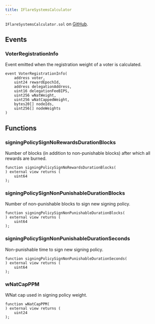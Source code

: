 ```yaml
---
title: IFlareSystemsCalculator
---
```


<!-- This is an autogenerated file. Do not edit! -->

`IFlareSystemsCalculator.sol` on [GitHub](https://github.com/flare-foundation/flare-smart-contracts-v2/blob/main/contracts/userInterfaces/IFlareSystemsCalculator.sol).

## Events

### VoterRegistrationInfo

Event emitted when the registration weight of a voter is calculated.

```solidity
event VoterRegistrationInfo(
    address voter,
    uint24 rewardEpochId,
    address delegationAddress,
    uint16 delegationFeeBIPS,
    uint256 wNatWeight,
    uint256 wNatCappedWeight,
    bytes20[] nodeIds,
    uint256[] nodeWeights
)
```

## Functions

### signingPolicySignNoRewardsDurationBlocks

Number of blocks (in addition to non-punishable blocks) after which all rewards are burned.

```solidity
function signingPolicySignNoRewardsDurationBlocks(
) external view returns (
    uint64
);
```

### signingPolicySignNonPunishableDurationBlocks

Number of non-punishable blocks to sign new signing policy.

```solidity
function signingPolicySignNonPunishableDurationBlocks(
) external view returns (
    uint64
);
```

### signingPolicySignNonPunishableDurationSeconds

Non-punishable time to sign new signing policy.

```solidity
function signingPolicySignNonPunishableDurationSeconds(
) external view returns (
    uint64
);
```

### wNatCapPPM

WNat cap used in signing policy weight.

```solidity
function wNatCapPPM(
) external view returns (
    uint24
);
```
